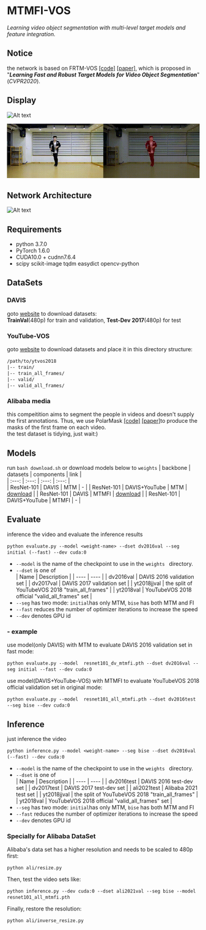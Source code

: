 # MTMFI-VOS
*Learning video object segmentation with multi-level target models and feature integration.*

## Notice  
the network is based on FRTM-VOS [[code]](https://github.com/andr345/frtm-vos) [[paper]](https://openaccess.thecvf.com/content_CVPR_2020/papers/Robinson_Learning_Fast_and_Robust_Target_Models_for_Video_Object_Segmentation_CVPR_2020_paper.pdf), which is proposed in "***Learning Fast and Robust Target Models for Video Object Segmentation***"(*CVPR2020*).

## Display
![Alt text](./pic/dogs-jump.gif)

![Alt text](./pic/625801.gif)
## Network Architecture  
![Alt text](./pic/mtmfi-vos.jpg)

## Requirements
* python 3.7.0
* PyTorch 1.6.0
* CUDA10.0 + cudnn7.6.4
* scipy scikit-image tqdm easydict opencv-python
  
## DataSets  

### DAVIS
goto [website](https://davischallenge.org/davis2017/code.html#semisupervised) to download datasets:  
**TrainVal**(480p) for train and validation, **Test-Dev 2017**(480p) for test

### YouTube-VOS
goto [website](https://drive.google.com/drive/folders/1bI5J1H3mxsIGo7Kp-pPZU8i6rnykOw7f) to download datasets and place it in this directory structure:

    /path/to/ytvos2018
    |-- train/
    |-- train_all_frames/
    |-- valid/
    |-- valid_all_frames/

### Alibaba media
this compeitition aims to segment the people in videos and doesn't supply the first annotations. Thus, we use PolarMask [[code]](https://github.com/xieenze/PolarMask) [[paper]](https://arxiv.org/pdf/1909.13226.pdf)to produce the masks of the first frame on each video.  
the test dataset is tidying, just wait:)
## Models 
run `bash download.sh` or download models below to `weights` 
| backbone | datasets | components | link |  
| :---: | :---: | :---: | :---: |  
| ResNet-101 | DAVIS | MTM | - |
| ResNet-101 | DAVIS+YouTube | MTM | [download](https://www.dropbox.com/s/tcsosmotc48euc3/resnet101_all_mtm.pth?dl=0) | 
| ResNet-101 | DAVIS | MTMFI | [download](https://www.dropbox.com/s/cr3rixvkdrb57xn/resnet101_dv_mtmfi.pth?dl=0) | 
| ResNet-101 | DAVIS+YouTube | MTMFI | - | 
## Evaluate
inference the video and evaluate the inference results  

    python evaluate.py --model <weight-name> --dset dv2016val --seg initial (--fast) --dev cuda:0
* `--model` is the name of the checkpoint to use in the `weights ` directory.
* `--dset` is one of   
  | Name | Description |
  | ---- | ---- |
  | dv2016val | DAVIS 2016 validation set |
  | dv2017val | DAVIS 2017 validation set |
  | yt2018jjval | the split of YouTubeVOS 2018 "train_all_frames" |
  | yt2018val | YouTubeVOS 2018 official "valid_all_frames" set |
* `--seg` has two mode: `initial`has only MTM, `bise` has both MTM and FI
* `--fast` reduces the number of optimizer iterations to  increase the speed
* `--dev` denotes GPU id
### - example
use model(only DAVIS) with MTM to evaluate DAVIS 2016 validation set in fast mode:   

    python evaluate.py --model  resnet101_dv_mtmfi.pth --dset dv2016val --seg initial --fast --dev cuda:0
use model(DAVIS+YouTube-VOS)  with MTMFI to evaluate YouTubeVOS 2018 official validation set in original mode:  

    python evaluate.py --model  resnet101_all_mtmfi.pth --dset dv2016test --seg bise --dev cuda:0

## Inference
just inference the video

    python inference.py --model <weight-name> --seg bise --dset dv2016val (--fast) --dev cuda:0
* `--model` is the name of the checkpoint to use in the `weights ` directory.
* `--dset` is one of   
  | Name | Description |
  | ---- | ---- |
  | dv2016test | DAVIS 2016 test-dev set |
  | dv2017test | DAVIS 2017 test-dev set |
  | ali2021test | Alibaba 2021 test set |
  | yt2018jjval | the split of YouTubeVOS 2018 "train_all_frames" |
  | yt2018val | YouTubeVOS 2018 official "valid_all_frames" set |
* `--seg` has two mode: `initial`has only MTM, `bise` has both MTM and FI
* `--fast` reduces the number of optimizer iterations to  increase the speed
* `--dev` denotes GPU id
  
### Specially for Alibaba DataSet
Alibaba's data set has a higher resolution and needs to be scaled to 480p first:

    python ali/resize.py
Then, test the video sets like:

    python inference.py --dev cuda:0 --dset ali2021val --seg bise --model resnet101_all_mtmfi.pth
Finally, restore the resolution:

    python ali/inverse_resize.py
